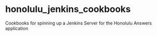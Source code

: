 honolulu_jenkins_cookbooks
==========================

Cookbooks for spinning up a Jenkins Server for the Honolulu Answers application
